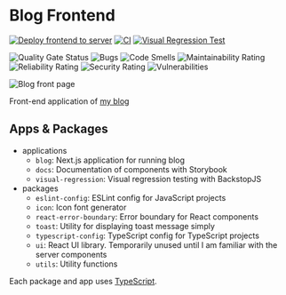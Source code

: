# Blog Frontend

[![Deploy frontend to server](https://github.com/marshallku/marshallku-blog-frontend/actions/workflows/deploy_blog.yml/badge.svg)](https://github.com/marshallku/marshallku-blog-frontend/actions/workflows/deploy_blog.yml)
[![CI](https://github.com/marshallku/marshallku-blog-frontend/actions/workflows/ci.yml/badge.svg)](https://github.com/marshallku/marshallku-blog-frontend/actions/workflows/ci.yml)
[![Visual Regression Test](https://github.com/marshallku/marshallku-blog-frontend/actions/workflows/visual_regression.yml/badge.svg)](https://github.com/marshallku/marshallku-blog-frontend/actions/workflows/visual_regression.yml)

![Quality Gate Status](https://badge.marshallku.dev?project=marshallku_marshallku-blog-frontend_AZDdALVrxOmkXdwhyB3M&metric=alert_status)
![Bugs](https://badge.marshallku.dev?project=marshallku_marshallku-blog-frontend_AZDdALVrxOmkXdwhyB3M&metric=bugs)
![Code Smells](https://badge.marshallku.dev?project=marshallku_marshallku-blog-frontend_AZDdALVrxOmkXdwhyB3M&metric=code_smells)
![Maintainability Rating](https://badge.marshallku.dev?project=marshallku_marshallku-blog-frontend_AZDdALVrxOmkXdwhyB3M&metric=sqale_rating)
![Reliability Rating](https://badge.marshallku.dev?project=marshallku_marshallku-blog-frontend_AZDdALVrxOmkXdwhyB3M&metric=reliability_rating)
![Security Rating](https://badge.marshallku.dev?project=marshallku_marshallku-blog-frontend_AZDdALVrxOmkXdwhyB3M&metric=security_rating)
![Vulnerabilities](https://badge.marshallku.dev?project=marshallku_marshallku-blog-frontend_AZDdALVrxOmkXdwhyB3M&metric=vulnerabilities)

![Blog front page](https://github.com/marshall-ku/assets/assets/72745119/a9add532-4f7c-4504-98dd-5d9c823077a0)

Front-end application of [my blog](https://marshallku.com/)

## Apps & Packages

- applications
  - `blog`: Next.js application for running blog
  - `docs`: Documentation of components with Storybook
  - `visual-regression`: Visual regression testing with BackstopJS
- packages
  - `eslint-config`: ESLint config for JavaScript projects
  - `icon`: Icon font generator
  - `react-error-boundary`: Error boundary for React components
  - `toast`: Utility for displaying toast message simply
  - `typescript-config`: TypeScript config for TypeScript projects
  - `ui`: React UI library. Temporarily unused until I am familiar with the server components
  - `utils`: Utility functions

Each package and app uses [TypeScript](https://www.typescriptlang.org/).
